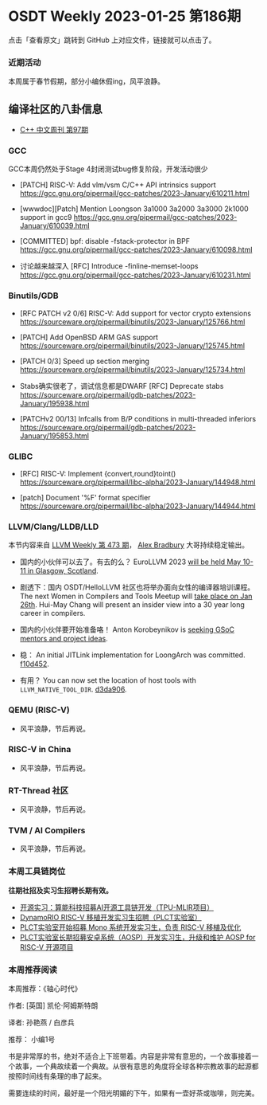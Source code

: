 # OSDT Weekly 2023-01-25 第186期

点击「查看原文」跳转到 GitHub 上对应文件，链接就可以点击了。

### 近期活动

本周属于春节假期，部分小编休假ing，风平浪静。

## 编译社区的八卦信息

- [C++ 中文周刊 第97期](https://mp.weixin.qq.com/s/--mEW9HY9OGR9-zF3fRIYg)

### GCC

GCC本周仍然处于Stage 4封闭测试bug修复阶段，开发活动很少
- [PATCH] RISC-V: Add vlm/vsm C/C++ API intrinsics support
  https://gcc.gnu.org/pipermail/gcc-patches/2023-January/610211.html

- [wwwdoc][Patch] Mention Loongson 3a1000 3a2000 3a3000 2k1000 support in gcc9
  https://gcc.gnu.org/pipermail/gcc-patches/2023-January/610039.html

- [COMMITTED] bpf: disable -fstack-protector in BPF
  https://gcc.gnu.org/pipermail/gcc-patches/2023-January/610098.html

- 讨论越来越深入 [RFC] Introduce -finline-memset-loops
  https://gcc.gnu.org/pipermail/gcc-patches/2023-January/610231.html

### Binutils/GDB

- [RFC PATCH v2 0/6] RISC-V: Add support for vector crypto extensions
  https://sourceware.org/pipermail/binutils/2023-January/125766.html

- [PATCH] Add OpenBSD ARM GAS support
  https://sourceware.org/pipermail/binutils/2023-January/125745.html

- [PATCH 0/3] Speed up section merging
  https://sourceware.org/pipermail/binutils/2023-January/125734.html

- Stabs确实很老了，调试信息都是DWARF
  [RFC] Deprecate stabs
  https://sourceware.org/pipermail/gdb-patches/2023-January/195938.html

- [PATCHv2 00/13] Infcalls from B/P conditions in multi-threaded inferiors
  https://sourceware.org/pipermail/gdb-patches/2023-January/195853.html

### GLIBC

- [RFC] RISC-V: Implement {convert,round}toint()
  https://sourceware.org/pipermail/libc-alpha/2023-January/144948.html

- [patch] Document '%F' format specifier
  https://sourceware.org/pipermail/libc-alpha/2023-January/144944.html

### LLVM/Clang/LLDB/LLD

本节内容来自 [LLVM Weekly 第 473 期](http://llvmweekly.org/issue/473)，
[Alex Bradbury](https://www.linkedin.com/in/alex-bradbury/) 大哥持续稳定输出。

* 国内的小伙伴可以去了。有去的么？ EuroLLVM 2023 [will be held May 10-11 in Glasgow, Scotland](https://discourse.llvm.org/t/eurollvm-2023-may-10-11-glasgow-scotland/67844).

* 剧透下：国内 OSDT/HelloLLVM 社区也将举办面向女性的编译器培训课程。 The next Women in Compilers and Tools Meetup will [take place on Jan 26th](https://discourse.llvm.org/t/wict-january-26-meetup-insider-view-into-a-30-year-long-career-in-compilers/67862). Hui-May Chang will present an insider view into a 30 year long career in compilers.

* 国内的小伙伴要开始准备咯！ Anton Korobeynikov is [seeking GSoC mentors and project ideas](https://discourse.llvm.org/t/gsoc-2023-mentors-and-projects-are-needed/67749).

* 稳： An initial JITLink implementation for LoongArch was committed. [f10d452](https://reviews.llvm.org/rGf10d452db841).

* 有用？ You can now set the location of host tools with `LLVM_NATIVE_TOOL_DIR`. [d3da906](https://reviews.llvm.org/rGd3da9067d143).

### QEMU (RISC-V)

- 风平浪静，节后再说。

### RISC-V in China

- 风平浪静，节后再说。

### RT-Thread 社区

- 风平浪静，节后再说。

### TVM / AI Compilers

- 风平浪静，节后再说。

### 本周工具链岗位

**往期社招及实习生招聘长期有效。**

- [开源实习：算能科技招募AI开源工具链开发（TPU-MLIR项目）](https://mp.weixin.qq.com/s/IBJh0ip4k11PzIMZecsWSw)
- [DynamoRIO RISC-V 移植开发实习生招聘（PLCT实验室）](https://mp.weixin.qq.com/s/J_5TjT6DOqeOXJXQI5VQxw)
- [PLCT实验室开始招募 Mono 系统开发实习生，负责 RISC-V 移植及优化](https://mp.weixin.qq.com/s/whEW7Hay1jIP1tBzIPay1A)
- [PLCT实验室长期招募安卓系统（AOSP）开发实习生，升级和维护 AOSP for RISC-V 开源项目](https://mp.weixin.qq.com/s/dJP2cEB1nex2inR5c-cJog)


### 本周推荐阅读

本周推荐：《轴心时代》

作者: [英国] 凯伦·阿姆斯特朗

译者: 孙艳燕 / 白彦兵

推荐： 小编1号

书是非常厚的书，绝对不适合上下班带着。内容是非常有意思的，一个故事接着一个故事，一个典故续着一个典故。从很有意思的角度将全球各种宗教故事的起源都按照时间线有条理的串了起来。

需要连续的时间，最好是一个阳光明媚的下午，如果有一壶好茶或咖啡，则完美。
